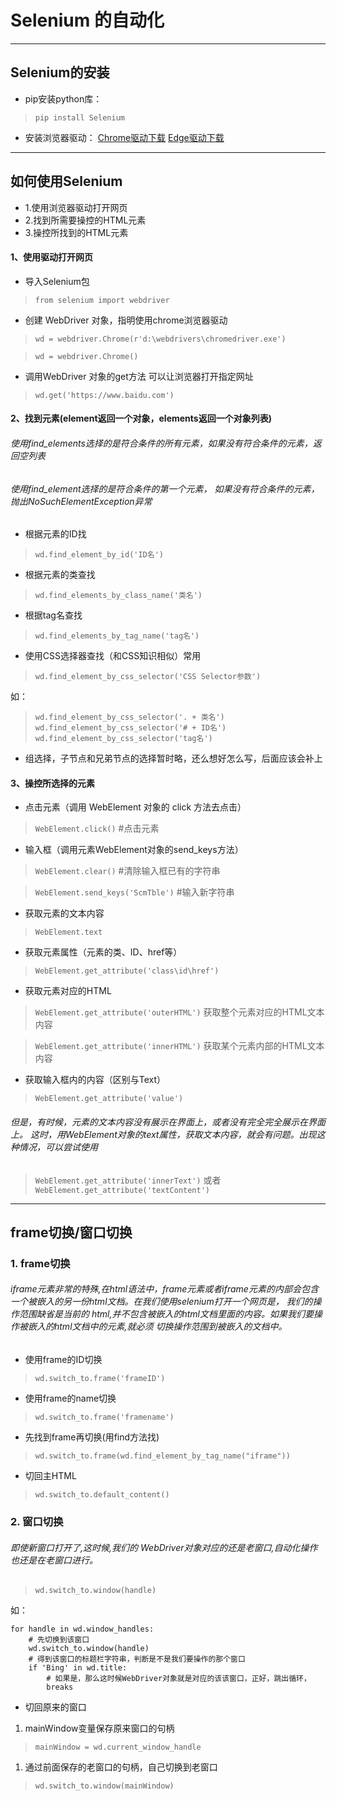 # Selenium 的自动化 #
***
## Selenium的安装
* pip安装python库：
>`pip install Selenium`
* 安装浏览器驱动：
[Chrome驱动下载](https://chromedriver.storage.googleapis.com/index.html)
[Edge驱动下载](https://developer.microsoft.com/en-us/microsoft-edge/tools/webdriver/)
***
## 如何使用Selenium
* 1.使用浏览器驱动打开网页
* 2.找到所需要操控的HTML元素
*  3.操控所找到的HTML元素
#### 1、使用驱动打开网页
* 导入Selenium包
>`from selenium import webdriver`

* 创建 WebDriver 对象，指明使用chrome浏览器驱动

>`wd = webdriver.Chrome(r'd:\webdrivers\chromedriver.exe')`

>`wd = webdriver.Chrome()`

* 调用WebDriver 对象的get方法 可以让浏览器打开指定网址
>`wd.get('https://www.baidu.com')`

#### 2、找到元素(element返回一个对象，elements返回一个对象列表)
###### 使用find_elements选择的是符合条件的所有元素，如果没有符合条件的元素，返回空列表

###### 使用find_element选择的是符合条件的第一个元素， 如果没有符合条件的元素，抛出NoSuchElementException异常

* 根据元素的ID找
>`wd.find_element_by_id('ID名')`
* 根据元素的类查找
>`wd.find_elements_by_class_name('类名')`
* 根据tag名查找
>`wd.find_elements_by_tag_name('tag名')`
* 使用CSS选择器查找（和CSS知识相似）常用
>`wd.find_element_by_css_selector('CSS Selector参数')`

如：
>`wd.find_element_by_css_selector('. + 类名')`
>`wd.find_element_by_css_selector('# + ID名')`
>`wd.find_element_by_css_selector('tag名')`
* 组选择，子节点和兄弟节点的选择暂时略，还么想好怎么写，后面应该会补上
#### 3、操控所选择的元素
* 点击元素（调用 WebElement 对象的 click 方法去点击）
>`WebElement.click()` #点击元素
* 输入框（调用元素WebElement对象的send_keys方法）
>`WebElement.clear()` #清除输入框已有的字符串

>`WebElement.send_keys('ScmTble')` #输入新字符串
* 获取元素的文本内容
>`WebElement.text`
* 获取元素属性（元素的类、ID、href等）
>`WebElement.get_attribute('class\id\href')`
* 获取元素对应的HTML
>`WebElement.get_attribute('outerHTML')` 获取整个元素对应的HTML文本内容

>`WebElement.get_attribute('innerHTML')` 获取某个元素内部的HTML文本内容
* 获取输入框内的内容（区别与Text）
>`WebElement.get_attribute('value')`

###### 但是，有时候，元素的文本内容没有展示在界面上，或者没有完全完全展示在界面上。 这时，用WebElement对象的text属性，获取文本内容，就会有问题。出现这种情况，可以尝试使用
>`WebElement.get_attribute('innerText')`   或者
`WebElement.get_attribute('textContent')`
***

## frame切换/窗口切换

### 1. frame切换

###### iframe元素非常的特殊,在html语法中，frame元素或者iframe元素的内部会包含一个被嵌入的另一份html文档。在我们使用selenium打开一个网页是， 我们的操作范围缺省是当前的 html,并不包含被嵌入的html文档里面的内容。如果我们要操作被嵌入的html文档中的元素,就必须 切换操作范围到被嵌入的文档中。

* 使用frame的ID切换

> `wd.switch_to.frame('frameID')`

* 使用frame的name切换

> `wd.switch_to.frame('framename')`

* 先找到frame再切换(用find方法找)

> `wd.switch_to.frame(wd.find_element_by_tag_name("iframe"))`

* 切回主HTML

> `wd.switch_to.default_content()`

### 2. 窗口切换
###### 即使新窗口打开了,这时候,我们的 WebDriver对象对应的还是老窗口,自动化操作也还是在老窗口进行。

> `wd.switch_to.window(handle)`

如：

```
for handle in wd.window_handles:
    # 先切换到该窗口
    wd.switch_to.window(handle)
    # 得到该窗口的标题栏字符串，判断是不是我们要操作的那个窗口
    if 'Bing' in wd.title:
        # 如果是，那么这时候WebDriver对象就是对应的该该窗口，正好，跳出循环，
        breaks
```

* 切回原来的窗口

1. mainWindow变量保存原来窗口的句柄

> `mainWindow = wd.current_window_handle`

1. 通过前面保存的老窗口的句柄，自己切换到老窗口
 
> `wd.switch_to.window(mainWindow)`
